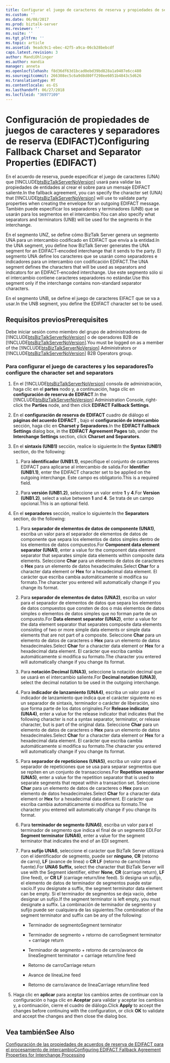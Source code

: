 ```yaml
---
title: Configurar el juego de caracteres de reserva y propiedades de separadores (EDIFACT). | Microsoft Docs
ms.custom: ''
ms.date: 06/08/2017
ms.prod: biztalk-server
ms.reviewer: ''
ms.suite: ''
ms.tgt_pltfrm: ''
ms.topic: article
ms.assetid: 9eadc9c1-ebec-42f5-a9ca-06cb28bebcdf
caps.latest.revision: 3
author: MandiOhlinger
ms.author: mandia
manager: anneta
ms.openlocfilehash: f8d36df63d1bcad0ebd39bd828a1a9407e6cc480
ms.sourcegitcommit: 266308ec5c6a9d8d80ff298ee6051b4843c5d626
ms.translationtype: MT
ms.contentlocale: es-ES
ms.lasthandoff: 06/27/2018
ms.locfileid: "36977109"
---
```

# <a name="configuring-fallback-charset-and-separator-properties-edifact"></a><span data-ttu-id="0b933-102">Configuración de propiedades de juegos de caracteres y separadores de reserva (EDIFACT)</span><span class="sxs-lookup"><span data-stu-id="0b933-102">Configuring Fallback Charset and Separator Properties (EDIFACT)</span></span>
<span data-ttu-id="0b933-103">En el acuerdo de reserva, puede especificar el juego de caracteres (UNA) que [!INCLUDE[btsBizTalkServerNoVersion](../includes/btsbiztalkservernoversion-md.md)] usará para validar las propiedades de entidades al crear el sobre para un mensaje EDIFACT saliente.</span><span class="sxs-lookup"><span data-stu-id="0b933-103">In the fallback agreement, you can specify the character set (UNA) that [!INCLUDE[btsBizTalkServerNoVersion](../includes/btsbiztalkservernoversion-md.md)] will use to validate party properties when creating the envelope for an outgoing EDIFACT message.</span></span> <span data-ttu-id="0b933-104">También puede especificar los separadores y terminadores (UNB) que se usarán para los segmentos en el intercambio.</span><span class="sxs-lookup"><span data-stu-id="0b933-104">You can also specify what separators and terminators (UNB) will be used for the segments in the interchange.</span></span>  
  
 <span data-ttu-id="0b933-105">En el segmento UNZ, se define cómo BizTalk Server genera un segmento UNA para un intercambio codificado en EDIFACT que envía a la entidad.</span><span class="sxs-lookup"><span data-stu-id="0b933-105">In the UNA segment, you define how BizTalk Server generates the UNA segment for an EDIFACT-encoded interchange that it sends to the party.</span></span> <span data-ttu-id="0b933-106">El segmento UNA define los caracteres que se usarán como separadores e indicadores para un intercambio con codificación EDIFACT.</span><span class="sxs-lookup"><span data-stu-id="0b933-106">The UNA segment defines the characters that will be used as separators and indicators for an EDIFACT-encoded interchange.</span></span> <span data-ttu-id="0b933-107">Use este segmento sólo si el intercambio contiene caracteres separadores no estándar.</span><span class="sxs-lookup"><span data-stu-id="0b933-107">Use this segment only if the interchange contains non-standard separator characters.</span></span>  
  
 <span data-ttu-id="0b933-108">En el segmento UNB, se define el juego de caracteres EIFACT que se va a usar.</span><span class="sxs-lookup"><span data-stu-id="0b933-108">In the UNB segment, you define the EDIFACT character set to be used.</span></span>  
  
## <a name="prerequisites"></a><span data-ttu-id="0b933-109">Requisitos previos</span><span class="sxs-lookup"><span data-stu-id="0b933-109">Prerequisites</span></span>  
 <span data-ttu-id="0b933-110">Debe iniciar sesión como miembro del grupo de administradores de [!INCLUDE[btsBizTalkServerNoVersion](../includes/btsbiztalkservernoversion-md.md)] o de operadores B2B de [!INCLUDE[btsBizTalkServerNoVersion](../includes/btsbiztalkservernoversion-md.md)].</span><span class="sxs-lookup"><span data-stu-id="0b933-110">You must be logged on as a member of the [!INCLUDE[btsBizTalkServerNoVersion](../includes/btsbiztalkservernoversion-md.md)] Administrators or [!INCLUDE[btsBizTalkServerNoVersion](../includes/btsbiztalkservernoversion-md.md)] B2B Operators group.</span></span>  
  
### <a name="to-configure-the-character-set-and-separators"></a><span data-ttu-id="0b933-111">Para configurar el juego de caracteres y los separadores</span><span class="sxs-lookup"><span data-stu-id="0b933-111">To configure the character set and separators</span></span>  
  
1. <span data-ttu-id="0b933-112">En el [!INCLUDE[btsBizTalkServerNoVersion](../includes/btsbiztalkservernoversion-md.md)] consola de administración, haga clic en el **partes** nodo y, a continuación, haga clic en **configuración de reserva de EDIFACT**.</span><span class="sxs-lookup"><span data-stu-id="0b933-112">In the [!INCLUDE[btsBizTalkServerNoVersion](../includes/btsbiztalkservernoversion-md.md)] Administration Console, right-click the **Parties** node, and then click **EDIFACT Fallback Settings**.</span></span>  
  
2. <span data-ttu-id="0b933-113">En el **configuración de reserva de EDIFACT** cuadro de diálogo el **páginas del acuerdo EDIFACT** , bajo el **configuración de intercambio** sección, haga clic en **Charset y Separadores**.</span><span class="sxs-lookup"><span data-stu-id="0b933-113">In the **EDIFACT Fallback Settings** dialog box, in the **EDIFACT Agreement Pages** tab, under the **Interchange Settings** section, click **Charset and Separators**.</span></span>  
  
3. <span data-ttu-id="0b933-114">En el **sintaxis (UNB1)** sección, realice lo siguiente:</span><span class="sxs-lookup"><span data-stu-id="0b933-114">In the **Syntax (UNB1)** section, do the following:</span></span>  
  
   1.  <span data-ttu-id="0b933-115">Para **identificador (UNB1.1)**, especifique el conjunto de caracteres EDIFACT para aplicarse al intercambio de salida.</span><span class="sxs-lookup"><span data-stu-id="0b933-115">For **Identifier (UNB1.1)**, enter the EDIFACT character set to be applied on the outgoing interchange.</span></span> <span data-ttu-id="0b933-116">Este campo es obligatorio.</span><span class="sxs-lookup"><span data-stu-id="0b933-116">This is a required field.</span></span>  
  
   2.  <span data-ttu-id="0b933-117">Para **versión (UNB1.2)**, seleccione un valor entre **1** y **4**.</span><span class="sxs-lookup"><span data-stu-id="0b933-117">For **Version (UNB1.2)**, select a value between **1** and **4**.</span></span> <span data-ttu-id="0b933-118">Se trata de un campo opcional.</span><span class="sxs-lookup"><span data-stu-id="0b933-118">This is an optional field.</span></span>  
  
4. <span data-ttu-id="0b933-119">En el **separadores** sección, realice lo siguiente:</span><span class="sxs-lookup"><span data-stu-id="0b933-119">In the **Separators** section, do the following:</span></span>  
  
   1.  <span data-ttu-id="0b933-120">Para **separador de elementos de datos de componente (UNA1)**, escriba un valor para el separador de elementos de datos de componente que separa los elementos de datos simples dentro de los elementos de datos compuestos.</span><span class="sxs-lookup"><span data-stu-id="0b933-120">For **Component data element separator (UNA1)**, enter a value for the component data element separator that separates simple data elements within composite data elements.</span></span> <span data-ttu-id="0b933-121">Seleccione **Char** para un elemento de datos de caracteres o **Hex** para un elemento de datos hexadecimales.</span><span class="sxs-lookup"><span data-stu-id="0b933-121">Select **Char** for a character data element or **Hex** for a hexadecimal data element.</span></span> <span data-ttu-id="0b933-122">El carácter que escriba cambia automáticamente si modifica su formato.</span><span class="sxs-lookup"><span data-stu-id="0b933-122">The character you entered will automatically change if you change its format.</span></span>  
  
   2.  <span data-ttu-id="0b933-123">Para **separador de elementos de datos (UNA2)**, escriba un valor para el separador de elementos de datos que separa los elementos de datos compuestos que consten de dos o más elementos de datos simples o elementos de datos simples que no forman parte de un compuesto.</span><span class="sxs-lookup"><span data-stu-id="0b933-123">For **Data element separator (UNA2)**, enter a value for the data element separator that separates composite data elements consisting of two or more simple data elements or simple data elements that are not part of a composite.</span></span> <span data-ttu-id="0b933-124">Seleccione **Char** para un elemento de datos de caracteres o **Hex** para un elemento de datos hexadecimales.</span><span class="sxs-lookup"><span data-stu-id="0b933-124">Select **Char** for a character data element or **Hex** for a hexadecimal data element.</span></span> <span data-ttu-id="0b933-125">El carácter que escriba cambia automáticamente si modifica su formato.</span><span class="sxs-lookup"><span data-stu-id="0b933-125">The character you entered will automatically change if you change its format.</span></span>  
  
   3.  <span data-ttu-id="0b933-126">Para **notación Decimal (UNA3)**, seleccione la notación decimal que se usará en el intercambio saliente.</span><span class="sxs-lookup"><span data-stu-id="0b933-126">For **Decimal notation (UNA3)**, select the decimal notation to be used in the outgoing interchange.</span></span>  
  
   4.  <span data-ttu-id="0b933-127">Para **indicador de lanzamiento (UNA4)**, escriba un valor para el indicador de lanzamiento que indica que el carácter siguiente no es un separador de sintaxis, terminador o carácter de liberación, sino que forma parte de los datos originales.</span><span class="sxs-lookup"><span data-stu-id="0b933-127">For **Release indicator (UNA4)**, enter a value for the release indicator that indicates that the following character is not a syntax separator, terminator, or release character, but is part of the original data.</span></span> <span data-ttu-id="0b933-128">Seleccione **Char** para un elemento de datos de caracteres o **Hex** para un elemento de datos hexadecimales.</span><span class="sxs-lookup"><span data-stu-id="0b933-128">Select **Char** for a character data element or **Hex** for a hexadecimal data element.</span></span> <span data-ttu-id="0b933-129">El carácter que escriba cambia automáticamente si modifica su formato.</span><span class="sxs-lookup"><span data-stu-id="0b933-129">The character you entered will automatically change if you change its format.</span></span>  
  
   5.  <span data-ttu-id="0b933-130">Para **separador de repeticiones (UNA5)**, escriba un valor para el separador de repeticiones que se usa para separar segmentos que se repiten en un conjunto de transacciones.</span><span class="sxs-lookup"><span data-stu-id="0b933-130">For **Repetition separator (UNA5)**, enter a value for the repetition separator that is used to separate segments that repeat within a transaction set.</span></span> <span data-ttu-id="0b933-131">Seleccione **Char** para un elemento de datos de caracteres o **Hex** para un elemento de datos hexadecimales.</span><span class="sxs-lookup"><span data-stu-id="0b933-131">Select **Char** for a character data element or **Hex** for a hexadecimal data element.</span></span> <span data-ttu-id="0b933-132">El carácter que escriba cambia automáticamente si modifica su formato.</span><span class="sxs-lookup"><span data-stu-id="0b933-132">The character you entered will automatically change if you change its format.</span></span>  
  
   6.  <span data-ttu-id="0b933-133">Para **terminador de segmento (UNA6)**, escriba un valor para el terminador de segmento que indica el final de un segmento EDI.</span><span class="sxs-lookup"><span data-stu-id="0b933-133">For **Segment terminator (UNA6)**, enter a value for the segment terminator that indicates the end of an EDI segment.</span></span>  
  
   7.  <span data-ttu-id="0b933-134">Para **sufijo UNA6**, seleccione el carácter que BizTalk Server utilizará con el identificador de segmento, puede ser **ninguno**, **CR** (retorno de carro), **LF** (avance de línea) o **CR LF** (retorno de carro/línea fuente).</span><span class="sxs-lookup"><span data-stu-id="0b933-134">For **UNA6 Suffix**, select the character that BizTalk Server will use with the Segment identifier, either **None**, **CR** (carriage return), **LF** (line feed), or **CR LF** (carriage return/line feed).</span></span> <span data-ttu-id="0b933-135">Si designa un sufijo, el elemento de datos de terminador de segmentos puede estar vacío.</span><span class="sxs-lookup"><span data-stu-id="0b933-135">If you designate a suffix, the segment terminator data element can be empty.</span></span> <span data-ttu-id="0b933-136">Si el terminador de segmentos se deja vacío, debe designar un sufijo.</span><span class="sxs-lookup"><span data-stu-id="0b933-136">If the segment terminator is left empty, you must designate a suffix.</span></span> <span data-ttu-id="0b933-137">La combinación de terminador de segmento y sufijo puede ser cualquiera de las siguientes:</span><span class="sxs-lookup"><span data-stu-id="0b933-137">The combination of the segment terminator and suffix can be any of the following:</span></span>  
  
       -   <span data-ttu-id="0b933-138">Terminador de segmento</span><span class="sxs-lookup"><span data-stu-id="0b933-138">Segment terminator</span></span>  
  
       -   <span data-ttu-id="0b933-139">Terminador de segmento + retorno de carro</span><span class="sxs-lookup"><span data-stu-id="0b933-139">Segment terminator + carriage return</span></span>  
  
       -   <span data-ttu-id="0b933-140">Terminador de segmento + retorno de carro/avance de línea</span><span class="sxs-lookup"><span data-stu-id="0b933-140">Segment terminator + carriage return/line feed</span></span>  
  
       -   <span data-ttu-id="0b933-141">Retorno de carro</span><span class="sxs-lookup"><span data-stu-id="0b933-141">Carriage return</span></span>  
  
       -   <span data-ttu-id="0b933-142">Avance de línea</span><span class="sxs-lookup"><span data-stu-id="0b933-142">Line feed</span></span>  
  
       -   <span data-ttu-id="0b933-143">Retorno de carro/avance de línea</span><span class="sxs-lookup"><span data-stu-id="0b933-143">Carriage return/line feed</span></span>  
  
5. <span data-ttu-id="0b933-144">Haga clic en **aplicar** para aceptar los cambios antes de continuar con la configuración o haga clic en **Aceptar** para validar y aceptar los cambios y, a continuación, cierre el cuadro de diálogo.</span><span class="sxs-lookup"><span data-stu-id="0b933-144">Click **Apply** to accept the changes before continuing with the configuration, or click **OK** to validate and accept the changes and then close the dialog box.</span></span>  
  
## <a name="see-also"></a><span data-ttu-id="0b933-145">Vea también</span><span class="sxs-lookup"><span data-stu-id="0b933-145">See Also</span></span>  
 [<span data-ttu-id="0b933-146">Configuración de las propiedades de acuerdos de reserva de EDIFACT para el procesamiento de intercambio</span><span class="sxs-lookup"><span data-stu-id="0b933-146">Configuring EDIFACT Fallback Agreement Properties for Interchange Processing</span></span>](../core/configuring-edifact-fallback-agreement-properties-for-interchange-processing.md)